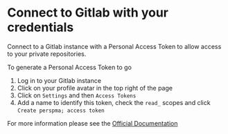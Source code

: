 # Connect to Gitlab with your credentials

Connect to a Gitlab instance with a Personal Access Token to allow access to your private repositories.

To generate a Personal Access Token to go

1. Log in to your Gitlab instance
1. Click on your profile avatar in the top right of the page
1. Click on `Settings` and then `Access Tokens`
1. Add a name to identify this token, check the `read_` scopes and click `Create perspma; access token`

For more information please see the [Official Documentation](https://docs.gitlab.com/ee/user/profile/personal_access_tokens.html)
